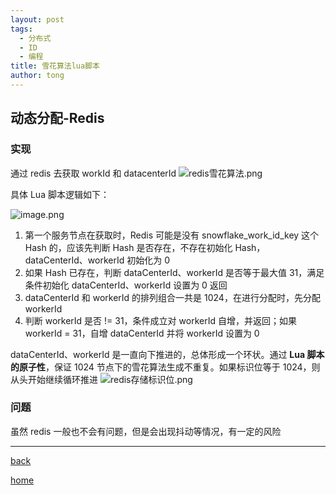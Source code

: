 ```yaml
---
layout: post
tags:
  - 分布式
  - ID
  - 编程
title: 雪花算法lua脚本
author: tong
---
```

## 动态分配-Redis

### 实现

通过 redis 去获取 workId 和 datacenterId
![redis雪花算法.png](https://cdn.jsdelivr.net/gh/TongCodeSpace/picForBlog@master/dataredis%E9%9B%AA%E8%8A%B1%E7%AE%97%E6%B3%95.png)

具体 Lua 脚本逻辑如下：

![image.png]( https://cdn.jsdelivr.net/gh/TongCodeSpace/picForBlog@master/data20230928113629.png )

1. 第一个服务节点在获取时，Redis 可能是没有 snowflake_work_id_key 这个 Hash 的，应该先判断 Hash 是否存在，不存在初始化 Hash，dataCenterId、workerId 初始化为 0
2. 如果 Hash 已存在，判断 dataCenterId、workerId 是否等于最大值 31，满足条件初始化 dataCenterId、workerId 设置为 0 返回
3. dataCenterId 和 workerId 的排列组合一共是 1024，在进行分配时，先分配 workerId
4. 判断 workerId 是否 != 31，条件成立对 workerId 自增，并返回；如果 workerId = 31，自增 dataCenterId 并将 workerId 设置为 0

dataCenterId、workerId 是一直向下推进的，总体形成一个环状。通过 **Lua 脚本的原子性**，保证 1024 节点下的雪花算法生成不重复。如果标识位等于 1024，则从头开始继续循环推进
![redis存储标识位.png](https://cdn.jsdelivr.net/gh/TongCodeSpace/picForBlog@master/dataredis%E5%AD%98%E5%82%A8%E6%A0%87%E8%AF%86%E4%BD%8D.png)

### 问题
虽然 redis 一般也不会有问题，但是会出现抖动等情况，有一定的风险


---

[back](雪花算法重复主键问题分析.md)

[home](../../../../index.md)